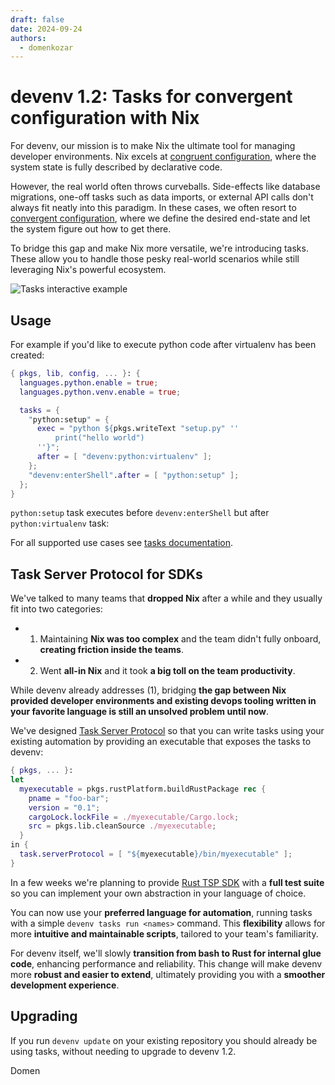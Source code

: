 ```yaml
---
draft: false
date: 2024-09-24
authors:
  - domenkozar
---
```


# devenv 1.2: Tasks for convergent configuration with Nix

For devenv, our mission is to make Nix the ultimate tool for managing developer environments. Nix
excels at [congruent configuration](https://constructolution.wordpress.com/2012/07/08/divergent-convergent-and-congruent-infrastructures/),
where the system state is fully described by declarative code.

However, the real world often throws curveballs. Side-effects like database migrations, one-off
tasks such as data imports, or external API calls don't always fit neatly into this paradigm.
In these cases, we often resort to [convergent configuration](https://constructolution.wordpress.com/2012/07/08/divergent-convergent-and-congruent-infrastructures/),
where we define the desired end-state and let the system figure out how to get there.

To bridge this gap and make Nix more versatile, we're introducing tasks. These allow you to
handle those pesky real-world scenarios while still leveraging Nix's powerful ecosystem.

![Tasks interactive example](/assets/images/tasks.gif)

## Usage

For example if you'd like to execute python code after virtualenv has been created:

```nix title="devenv.nix"
{ pkgs, lib, config, ... }: {
  languages.python.enable = true;
  languages.python.venv.enable = true;

  tasks = {
    "python:setup" = {
      exec = "python ${pkgs.writeText "setup.py" ''
          print("hello world")
      ''}";
      after = [ "devenv:python:virtualenv" ];
    };
    "devenv:enterShell".after = [ "python:setup" ];
  };
}
```

`python:setup` task executes before `devenv:enterShell` but after `python:virtualenv` task:

For all supported use cases see [tasks documentation](/tasks/).


## Task Server Protocol for SDKs

We've talked to many teams that **dropped Nix** after a while and they usually fit into two categories:

* 1) Maintaining **Nix was too complex** and the team didn't fully onboard, **creating friction inside the teams**.
* 2) Went **all-in Nix** and it took **a big toll on the team productivity**.

While devenv already addresses (1), bridging **the gap between Nix provided developer environments
and existing devops tooling written in your favorite language is still an unsolved problem until now**.
<br>

We've designed [Task Server Protocol](https://github.com/cachix/devenv/issues/1457) so that you can write tasks
using your existing automation by providing an executable that exposes the tasks to devenv:
<br>

```nix title="devenv.nix"
{ pkgs, ... }:
let
  myexecutable = pkgs.rustPlatform.buildRustPackage rec {
    pname = "foo-bar";
    version = "0.1";
    cargoLock.lockFile = ./myexecutable/Cargo.lock;
    src = pkgs.lib.cleanSource ./myexecutable;
  }
in {
  task.serverProtocol = [ "${myexecutable}/bin/myexecutable" ];
}
```

In a few weeks we're planning to provide [Rust TSP SDK](https://github.com/cachix/devenv/issues/1457)
with a **full test suite** so you can implement your own abstraction in your language of choice.
<br>

You can now use your **preferred language for automation**, running tasks with a simple `devenv tasks run <names>` command. This
**flexibility** allows for more **intuitive and maintainable scripts**, tailored to your team's familiarity.

For devenv itself, we'll slowly **transition from bash to Rust for
internal glue code**, enhancing performance and reliability. This change will make devenv more
**robust and easier to extend**, ultimately providing you with a **smoother development experience**.

## Upgrading

If you run `devenv update` on your existing repository you should already be using tasks,
without needing to upgrade to devenv 1.2.

Domen
